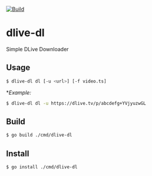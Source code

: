 [![Build](https://github.com/darmiel/dlive-dl/actions/workflows/build.yml/badge.svg)](https://github.com/darmiel/dlive-dl/actions/workflows/build.yml)
# dlive-dl
Simple DLive Downloader

## Usage
```bash
$ dlive-dl dl [-u <url>] [-f video.ts]
```
**Example:*
```bash
$ dlive-dl dl -u https://dlive.tv/p/abcdefg+YVjyuzwGL
```

## Build
```bash
$ go build ./cmd/dlive-dl
```

## Install
```bash
$ go install ./cmd/dlive-dl
```